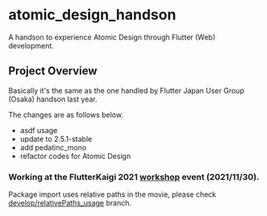 # atomic_design_handson

A handson to experience Atomic Design through Flutter (Web) development.

## Project Overview

Basically it's the same as the one handled by Flutter Japan User Group (Osaka) handson last year.

The changes are as follows below.

- asdf usage
- update to 2.5.1-stable
- add pedatinc_mono
- refactor codes for Atomic Design

### Working at the FlutterKaigi 2021 [workshop](https://flutterkaigi.connpass.com/event/227769/) event (2021/11/30).

Package import uses relative paths in the movie, please check [develop/relativePaths_usage](https://github.com/FlutterKaigi/_atomic_design_handson/tree/develop/relativePaths_usage) branch.
